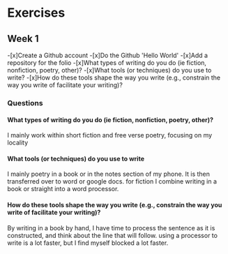 # Exercises

## Week 1

-[x]Create a Github account
-[x]Do the Github 'Hello World'
-[x]Add a repository for the folio
-[x]What types of writing do you do (ie fiction, nonfiction, poetry, other)?
-[x]What tools (or techniques) do you use to write?
-[x]How do these tools shape the way you write (e.g., constrain the way you write of facilitate your writing)?



### Questions

#### What types of writing do you do (ie fiction, nonfiction, poetry, other)?

I mainly work within short fiction and free verse poetry, focusing on my locality

#### What tools (or techniques) do you use to write

I mainly poetry in a book or in the notes section of my phone. It is then transferred over to word or google docs. for fiction I combine writing in a book or straight into a word processor.

#### How do these tools shape the way you write (e.g., constrain the way you write of facilitate your writing)?

By writing in a book by hand, I have time to process the sentence as it is constructed, and think about the line that will follow. using a processor to write is a lot faster, but I find myself blocked a lot faster.
